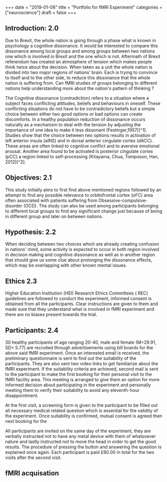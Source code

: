 +++
date = "2019-01-06"
title = "Portfolio for fMRI Experiment"
categories = ["neuroscience"]
draft = false
+++

## Introduction: 2.0

Due to Brexit, the whole nation is going through a phase what is known in psychology a cognitive dissonance. 
It would be interested to compare this dissonance among local groups and among groups between two nations one which is involved in 
Brexit and the one which is not. Aftermath of Brexit referendum has created an atmosphere of tension which makes people think 
twice about the decision. When taken as a unit the whole nation is divided into two major regions of nations’ brain. 
Each is trying to convince to itself and to the other side, to reduce this dissonance that the whole nation is suffering from. 
Can fMRI studies of groups belonging to different nations help understanding more about the nation's pattern of thinking ?

The Cognitive dissonance (contradiction) refers to a situation where a subject faces conflicting attitudes, beliefs and behaviours in oneself. These conflicting situations do not have to be contradictory beliefs but a simple choice between either two good options or bad options can create discomforts. In a healthy population reduction of dissonance occurs naturally as a mechanism to deal with the tension by adjusting the importance of one idea to make it less dissonant (Festinger,1957)[^1]. Studies show that the choice between two options results in activation of  left anterior insula (aINS) and in dorsal anterior cingulate cortex (dACC). These areas are often linked to cognitive conflict and to aversive emotional arousal. Another area found to be activated is posterior cingulate cortex (pCC) a region linked to self-processing (Kitayama, Chua, Tomposon, Han, 2012)[^2].

## Objectives: 2.1

This study initially aims to first find above mentioned regions followed by an attempt to find any possible relevance to orbitofrontal cortex (oFC) area often associated with patients suffering from Obsessive-compulsive-disorder (OCD). The study can also be used among participants belonging to different local groups to find any significant change just because of being in different group and later on between nations.

## Hypothesis: 2.2

When deciding between two choices which are already creating confusion in nations' mind, some activity is expected to occur in both region involved in decision making and cognitive dissonance as well as in another region that should give us some clue about prolonging the dissonance effects, which may be overlapping with other known mental issues.

## Ethics 2.3 

Higher Education Institution (HEI) Research Ethics Committees ( REC) guidelines are followed to conduct the experiment, informed consent is obtained from all the participants. Clear instructions are given to them and made sure that they understand what is involved in fMRI experiment and there are no biases present towards the trial.

## Participants: 2.4

30 healthy participants of age ranging 20-40, male and female (M=29.91, SD= 5.77) are recruited through  advertisements using bill boards for the above said fMRI experiment. Once an interested email is received, the preliminary questionnaire is sent to find out the suitability of the participants. They are also sent two video links to get familiarize about the fMRI experiment. If the suitability criteria are achieved, second mail is sent to the participant to make the first booking for their personal visit to the fMRI facility area. This meeting is arranged to give them an option for more informed decision about participating in the experiment and personally meeting them to verify their suitability to avoid any eleventh-hour disappointment. 

At the first visit, a screening form is given to the participant to be filled out all necessary medical related question which is essential for the validity of the experiment. Once suitability is confirmed, mutual consent is agreed then next booking for the 

All participants are invited on the same day of the experiment, they are verbally instructed not to have any metal device with them of whatsoever nature and lastly instructed not to move the head in order to get the good results. The procedure of pressing the button and answering the question is explained once again. Each participant is paid £80.00 in total for the two visits after the second visit.

## fMRI acquisation

